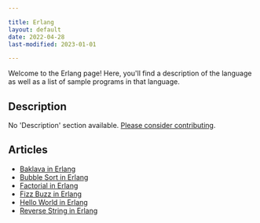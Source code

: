 ```yaml
---

title: Erlang
layout: default
date: 2022-04-28
last-modified: 2023-01-01

---
```


Welcome to the Erlang page! Here, you'll find a description of the language as well as a list of sample programs in that language.

## Description

No 'Description' section available. [Please consider contributing](https://github.com/TheRenegadeCoder/sample-programs-website).

## Articles

- [Baklava in Erlang](https://sampleprograms.io/projects/baklava/erlang)
- [Bubble Sort in Erlang](https://sampleprograms.io/projects/bubble-sort/erlang)
- [Factorial in Erlang](https://sampleprograms.io/projects/factorial/erlang)
- [Fizz Buzz in Erlang](https://sampleprograms.io/projects/fizz-buzz/erlang)
- [Hello World in Erlang](https://sampleprograms.io/projects/hello-world/erlang)
- [Reverse String in Erlang](https://sampleprograms.io/projects/reverse-string/erlang)